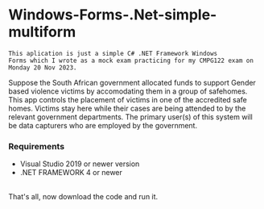 # Windows-Forms-.Net-simple-multiform
<code>This aplication is just a simple C# .NET Framework Windows Forms which I wrote as a mock exam practicing for my CMPG122 exam on Monday 20 Nov 2023.</code><br>
<p>Suppose the South African government allocated funds to support Gender based violence victims by accomodating them in a group of safehomes.
<br>This app controls the placement of victims
in one of the accredited safe homes. Victims stay here while their cases are being attended to
by the relevant government departments. The primary user(s) of this system will be data
capturers who are employed by the government. </p>
<h3>Requirements</h3>
<ul>
  <li>Visual Studio 2019 or newer version</li>
  <li>.NET FRAMEWORK 4 or newer</li>
</ul>
<br>That's all, now download the code and run it.
